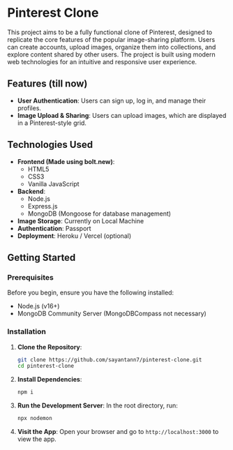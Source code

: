 # Pinterest Clone

This project aims to be a fully functional clone of Pinterest, designed to replicate the core features of the popular image-sharing platform. Users can create accounts, upload images, organize them into collections, and explore content shared by other users. The project is built using modern web technologies for an intuitive and responsive user experience.

## Features (till now)

- **User Authentication**: Users can sign up, log in, and manage their profiles.
- **Image Upload & Sharing**: Users can upload images, which are displayed in a Pinterest-style grid.

## Technologies Used

- **Frontend (Made using bolt.new)**: 
  - HTML5
  - CSS3
  - Vanilla JavaScript
- **Backend**: 
  - Node.js
  - Express.js
  - MongoDB (Mongoose for database management)
- **Image Storage**: Currently on Local Machine
- **Authentication**: Passport
- **Deployment**: Heroku / Vercel (optional)

## Getting Started

### Prerequisites

Before you begin, ensure you have the following installed:

- Node.js (v16+)
- MongoDB Community Server (MongoDBCompass not necessary)

### Installation

1. **Clone the Repository**:
   ```bash
   git clone https://github.com/sayantann7/pinterest-clone.git
   cd pinterest-clone
   ```

2. **Install Dependencies**:
   ```bash
   npm i
   ```

3. **Run the Development Server**:
   In the root directory, run:
   ```bash
   npx nodemon
   ```

6. **Visit the App**:
   Open your browser and go to `http://localhost:3000` to view the app.
